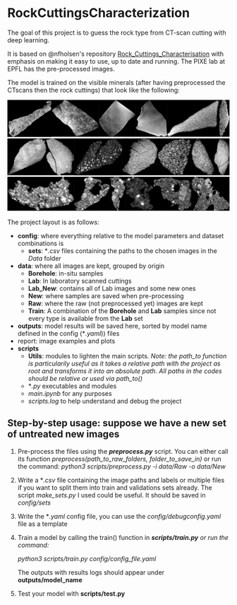 # RockCuttingsCharacterization

The goal of this project is to guess the rock type from CT-scan cutting with deep learning.

It is based on @nfholsen's repository [Rock_Cuttings_Characterisation](https://github.com/nfholsen/Rock_Cuttings_Characterisation) with emphasis on making it easy to use, up to date and running. The PIXE lab at EPFL has the pre-processed images.

The model is trained on the visible minerals (after having preprocessed the CTscans then the rock cuttings) that look like the following:

<img src="config/pics/ML-DL.png">
<img src="config/pics/MS-DB.png">
<img src="config/pics/RV.png">

The project layout is as follows:

* **config**: where everything relative to the model parameters and dataset combinations is
  * **sets**: **.csv* files containing the paths to the chosen images in the *Data* folder
* **data**: where all images are kept, grouped by origin
  * **Borehole**: in-situ samples
  * **Lab**: In laboratory scanned cuttings
  * **Lab_New**: contains all of Lab images and some new ones
  * **New**: where samples are saved when pre-processing
  * **Raw**: where the raw (not preprocessed yet) images are kept
  * **Train**: A combination of the **Borehole** and **Lab** samples since not every type is available from the **Lab** set
* **outputs**: model results will be saved here, sorted by model name defined in the config (\**.yaml*)) files
* report: image examples and plots
* **scripts**
  * **Utils**: modules to lighten the main scripts. *Note: the path_to function is particularily useful as it takes a relative path with the project as root and transforms it into an absolute path. All paths in the codes should be relative or used via path_to()*
  * \**.py* executables and modules
  * *main.ipynb* for any purposes
  * *scripts.log* to help understand and debug the project

## Step-by-step usage: suppose we have a new set of untreated new images

1. Pre-process the files using the ***preprocess.py*** script. You can either call its function *preprocess(path_to_raw_folders, folder_to_save_in)* or run the command:
   *python3 scripts/preprocess.py -i data/Raw -o data/New*
2. Write a \**.csv* file containing the image paths and labels or multiple files if you want to split them into train and validations sets already. The script *make_sets.py* I used could be useful. It should be saved in *config/sets*
3. Write the \**.yaml* config file, you can use the *config/debugconfig.yaml* file as a template
4. Train a model by calling the train() function in ****scripts/train.py*** *or run the command*:*

   *python3 scripts/train.py config/config_file.yaml*

   The outputs with results logs should appear under **outputs/model_name**
5. Test your model with ****scripts/test.py****
